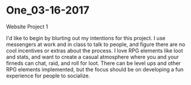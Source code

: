 # One_03-16-2017
Website Project 1

I'd like to begin by blurting out my intentions for this project. I use messengers at work and in class to talk to people, and figure there are no cool incentives or extras about the process. I love RPG elements like loot and stats, and want to create a casual atmosphere where you and your firneds can chat, raid, and roll for loot. There can be level ups and other RPG elements implemented, but the focus should be on developing a fun experience for people to socialize.
